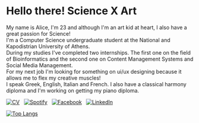 
<h1>
Hello there! Science X Art
</h1>


My name is Alice, I'm 23 and although I'm an art kid at heart, I also have a great passion for Science!
<br>
I'm a Computer Science undergraduate student at the National and Kapodistrian University of Athens. 
<br>
During my studies I've completed two internships. The first one on the field of Bioinformatics and the second one on Content Management Systems and Social Media Management.
<br>
For my next job I'm looking for something on ui/ux designing because it allows me to flex my creative muscles! 
<br>
I speak Greek, English, Italian and French. I also have a classical harmony diploma and I'm working on getting my piano diploma.
<br>
<!-- social media buttons -->
[![CV][8_icon]][6]
&nbsp;
[![Spotify][5_icon]][5]
&nbsp;
[![Facebook][6_icon]][2]
&nbsp;
[![LinkedIn][4_icon2]][4]
&nbsp;
<!-- <br> -->

<!-- links to social media icons -->
<!-- icons with padding --> 
[2_icon]: http://i.imgur.com/P3YfQoD.png (facebook icon with padding) 
[3_icon1]: http://i.imgur.com/0o48UoR.png (github icon with padding) 
[4_icon1]: https://img.shields.io/badge/LinkedIn-0077B5?style=for-the-badge&logo=linkedin&logoColor=black 

<!-- icons without padding -->
[5_icon]: https://img.shields.io/badge/Spotify-1ED760?&style=for-the-badge-m&logo=spotify&logoColor=black
[6_icon]: https://img.shields.io/badge/Facebook-1877F2?style=for-the-badge-m&logo=facebook&logoColor=black
[8_icon]: https://img.shields.io/badge/Resumé-4285F4?style=for-the-badge-m&logo=google-drive&logoColor=black
[4_icon1]: https://img.shields.io/badge/LinkedIn-0077B5?style=for-the-badge&logo=linkedin&logoColor=black 
[4_icon2]: https://img.shields.io/badge/LinkedIn-0077B5?style=for-the-badge-m&logo=linkedin&logoColor=black

<!-- links to social media accounts -->
[2]: http://www.facebook.com/profile.php?id=100004037878472
[5]:https://open.spotify.com/user/31ygimx3yd2mxkc6whwbo3rcwuli
[6]: https://drive.google.com/file/d/1a9No7rBweDIdwonjAv5H2LCj0D_K3gp6/view?usp=share_link
[4]: https://linkedin.com/in/aliki-tsamopoulou-damiani-805262264

[![Top Langs](https://github-readme-stats.vercel.app/api/top-langs/?username=AliceTsDa&theme=nord&hide_border=True&layout=compact&card_width=444&langs_count=10)](https://github.com/AliceTsDa/github-readme-stats)
<!-- &exclude_repo=asr-tts-class-2021)]-->
<!---
AliceTsDa/AliceTsDa is a ✨ special ✨ repository because its `README.md` (this file) appears on your GitHub profile.
You can click the Preview link to take a look at your changes.
--->
